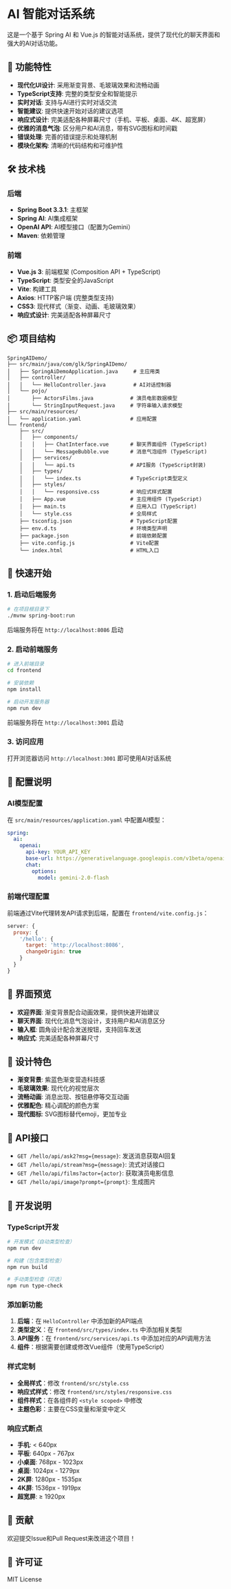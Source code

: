 # AI 智能对话系统

这是一个基于 Spring AI 和 Vue.js 的智能对话系统，提供了现代化的聊天界面和强大的AI对话功能。

## 🚀 功能特性

- **现代化UI设计**: 采用渐变背景、毛玻璃效果和流畅动画
- **TypeScript支持**: 完整的类型安全和智能提示
- **实时对话**: 支持与AI进行实时对话交流
- **智能建议**: 提供快速开始对话的建议选项
- **响应式设计**: 完美适配各种屏幕尺寸（手机、平板、桌面、4K、超宽屏）
- **优雅的消息气泡**: 区分用户和AI消息，带有SVG图标和时间戳
- **错误处理**: 完善的错误提示和处理机制
- **模块化架构**: 清晰的代码结构和可维护性

## 🛠️ 技术栈

### 后端
- **Spring Boot 3.3.1**: 主框架
- **Spring AI**: AI集成框架
- **OpenAI API**: AI模型接口（配置为Gemini）
- **Maven**: 依赖管理

### 前端
- **Vue.js 3**: 前端框架 (Composition API + TypeScript)
- **TypeScript**: 类型安全的JavaScript
- **Vite**: 构建工具
- **Axios**: HTTP客户端 (完整类型支持)
- **CSS3**: 现代样式（渐变、动画、毛玻璃效果）
- **响应式设计**: 完美适配各种屏幕尺寸

## 📦 项目结构

```
SpringAIDemo/
├── src/main/java/com/glk/SpringAIDemo/
│   ├── SpringAiDemoApplication.java     # 主应用类
│   ├── controller/
│   │   └── HelloController.java         # AI对话控制器
│   └── pojo/
│       ├── ActorsFilms.java            # 演员电影数据模型
│       └── StringInputRequest.java     # 字符串输入请求模型
├── src/main/resources/
│   └── application.yaml                # 应用配置
└── frontend/
    ├── src/
    │   ├── components/
    │   │   ├── ChatInterface.vue       # 聊天界面组件 (TypeScript)
    │   │   └── MessageBubble.vue       # 消息气泡组件 (TypeScript)
    │   ├── services/
    │   │   └── api.ts                  # API服务 (TypeScript封装)
    │   ├── types/
    │   │   └── index.ts                # TypeScript类型定义
    │   ├── styles/
    │   │   └── responsive.css          # 响应式样式配置
    │   ├── App.vue                     # 主应用组件 (TypeScript)
    │   ├── main.ts                     # 应用入口 (TypeScript)
    │   └── style.css                   # 全局样式
    ├── tsconfig.json                   # TypeScript配置
    ├── env.d.ts                        # 环境类型声明
    ├── package.json                    # 前端依赖配置
    ├── vite.config.js                  # Vite配置
    └── index.html                      # HTML入口
```

## 🚀 快速开始

### 1. 启动后端服务

```bash
# 在项目根目录下
./mvnw spring-boot:run
```

后端服务将在 `http://localhost:8086` 启动

### 2. 启动前端服务

```bash
# 进入前端目录
cd frontend

# 安装依赖
npm install

# 启动开发服务器
npm run dev
```

前端服务将在 `http://localhost:3001` 启动

### 3. 访问应用

打开浏览器访问 `http://localhost:3001` 即可使用AI对话系统

## 🔧 配置说明

### AI模型配置

在 `src/main/resources/application.yaml` 中配置AI模型：

```yaml
spring:
  ai:
    openai:
      api-key: YOUR_API_KEY
      base-url: https://generativelanguage.googleapis.com/v1beta/openai
      chat:
        options:
          model: gemini-2.0-flash
```

### 前端代理配置

前端通过Vite代理转发API请求到后端，配置在 `frontend/vite.config.js`：

```javascript
server: {
  proxy: {
    '/hello': {
      target: 'http://localhost:8086',
      changeOrigin: true
    }
  }
}
```

## 📱 界面预览

- **欢迎界面**: 渐变背景配合动画效果，提供快速开始建议
- **聊天界面**: 现代化消息气泡设计，支持用户和AI消息区分
- **输入框**: 圆角设计配合发送按钮，支持回车发送
- **响应式**: 完美适配各种屏幕尺寸

## 🎨 设计特色

- **渐变背景**: 紫蓝色渐变营造科技感
- **毛玻璃效果**: 现代化的视觉层次
- **流畅动画**: 消息出现、按钮悬停等交互动画
- **优雅配色**: 精心调配的颜色方案
- **现代图标**: SVG图标替代emoji，更加专业

## 🔗 API接口

- `GET /hello/api/ask2?msg={message}`: 发送消息获取AI回复
- `GET /hello/api/stream?msg={message}`: 流式对话接口
- `GET /hello/api/films?actor={actor}`: 获取演员电影信息
- `GET /hello/api/image?prompt={prompt}`: 生成图片

## 📝 开发说明

### TypeScript开发

```bash
# 开发模式（自动类型检查）
npm run dev

# 构建（包含类型检查）
npm run build

# 手动类型检查（可选）
npm run type-check
```

### 添加新功能

1. **后端**：在 `HelloController` 中添加新的API端点
2. **类型定义**：在 `frontend/src/types/index.ts` 中添加相关类型
3. **API服务**：在 `frontend/src/services/api.ts` 中添加对应的API调用方法
4. **组件**：根据需要创建或修改Vue组件（使用TypeScript）

### 样式定制

- **全局样式**：修改 `frontend/src/style.css`
- **响应式样式**：修改 `frontend/src/styles/responsive.css`
- **组件样式**：在各组件的 `<style scoped>` 中修改
- **主题色彩**：主要在CSS变量和渐变中定义

### 响应式断点

- **手机**: < 640px
- **平板**: 640px - 767px
- **小桌面**: 768px - 1023px
- **桌面**: 1024px - 1279px
- **2K屏**: 1280px - 1535px
- **4K屏**: 1536px - 1919px
- **超宽屏**: ≥ 1920px

## 🤝 贡献

欢迎提交Issue和Pull Request来改进这个项目！

## 📄 许可证

MIT License
